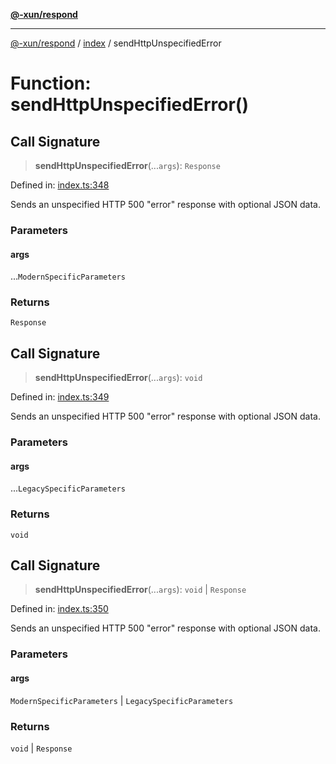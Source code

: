 [**@-xun/respond**](../../README.md)

***

[@-xun/respond](../../README.md) / [index](../README.md) / sendHttpUnspecifiedError

# Function: sendHttpUnspecifiedError()

## Call Signature

> **sendHttpUnspecifiedError**(...`args`): `Response`

Defined in: [index.ts:348](https://github.com/Xunnamius/api-utils/blob/7043346440f4234ebd4f9ce5c0c70a3a86a21c41/packages/respond/src/index.ts#L348)

Sends an unspecified HTTP 500 "error" response with optional JSON data.

### Parameters

#### args

...`ModernSpecificParameters`

### Returns

`Response`

## Call Signature

> **sendHttpUnspecifiedError**(...`args`): `void`

Defined in: [index.ts:349](https://github.com/Xunnamius/api-utils/blob/7043346440f4234ebd4f9ce5c0c70a3a86a21c41/packages/respond/src/index.ts#L349)

Sends an unspecified HTTP 500 "error" response with optional JSON data.

### Parameters

#### args

...`LegacySpecificParameters`

### Returns

`void`

## Call Signature

> **sendHttpUnspecifiedError**(...`args`): `void` \| `Response`

Defined in: [index.ts:350](https://github.com/Xunnamius/api-utils/blob/7043346440f4234ebd4f9ce5c0c70a3a86a21c41/packages/respond/src/index.ts#L350)

Sends an unspecified HTTP 500 "error" response with optional JSON data.

### Parameters

#### args

`ModernSpecificParameters` | `LegacySpecificParameters`

### Returns

`void` \| `Response`
